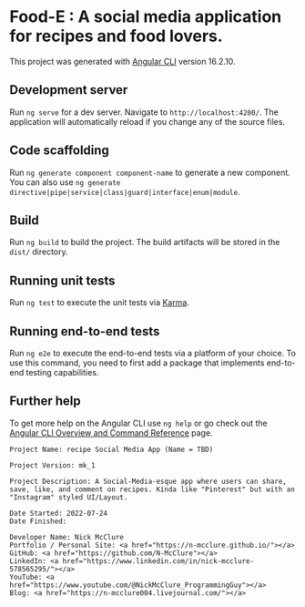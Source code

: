 # Food-E : A social media application for recipes and food lovers.

This project was generated with [Angular CLI](https://github.com/angular/angular-cli) version 16.2.10.

## Development server

Run `ng serve` for a dev server. Navigate to `http://localhost:4200/`. The application will automatically reload if you change any of the source files.

## Code scaffolding

Run `ng generate component component-name` to generate a new component. You can also use `ng generate directive|pipe|service|class|guard|interface|enum|module`.

## Build

Run `ng build` to build the project. The build artifacts will be stored in the `dist/` directory.

## Running unit tests

Run `ng test` to execute the unit tests via [Karma](https://karma-runner.github.io).

## Running end-to-end tests

Run `ng e2e` to execute the end-to-end tests via a platform of your choice. To use this command, you need to first add a package that implements end-to-end testing capabilities.

## Further help

To get more help on the Angular CLI use `ng help` or go check out the [Angular CLI Overview and Command Reference](https://angular.io/cli) page.

    Project Name: recipe Social Media App (Name = TBD)

    Project Version: mk_1

    Project Description: A Social-Media-esque app where users can share, save, like, and comment on recipes. Kinda like "Pinterest" but with an "Instagram" styled UI/Layout.
    
    Date Started: 2022-07-24
    Date Finished: 

    Developer Name: Nick McClure
    Portfolio / Personal Site: <a href="https://n-mcclure.github.io/"></a>
    GitHub: <a href="https://github.com/N-McClure"></a>
    LinkedIn: <a href="https://www.linkedin.com/in/nick-mcclure-578565295/"></a>
    YouTube: <a href="https://www.youtube.com/@NickMcClure_ProgrammingGuy"></a>
    Blog: <a href="https://n-mcclure004.livejournal.com/"></a>
